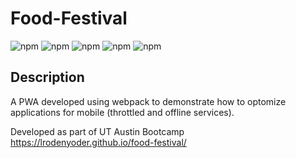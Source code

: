 # Food-Festival

  ![npm](https://img.shields.io/badge/Bootstrap-^4.3.1-yellow)
  ![npm](https://img.shields.io/badge/webpack-^5.72.0-blue)
  ![npm](https://img.shields.io/badge/Mongoose-^5.21.7-green)
   ![npm](https://img.shields.io/badge/jQuery-^3.6.0-yellow)
  ![npm](https://img.shields.io/badge/popper.js-^1.16.0-blue)
  
## Description
A PWA developed using webpack to demonstrate how to optomize applications for mobile (throttled and offline services).

Developed as part of UT Austin Bootcamp
https://lrodenyoder.github.io/food-festival/
